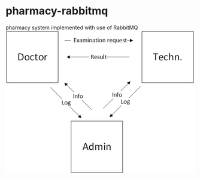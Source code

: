 # pharmacy-rabbitmq
pharmacy system implemented with use of RabbitMQ
![Alt text](task.png?raw=true "Task Diagram")
